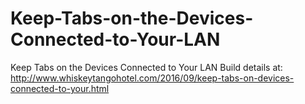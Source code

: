 # Keep-Tabs-on-the-Devices-Connected-to-Your-LAN
Keep Tabs on the Devices Connected to Your LAN
Build details at:
http://www.whiskeytangohotel.com/2016/09/keep-tabs-on-devices-connected-to-your.html

